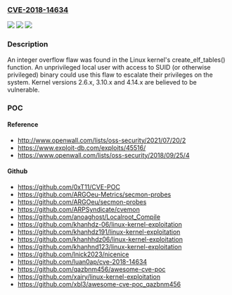 ### [CVE-2018-14634](https://cve.mitre.org/cgi-bin/cvename.cgi?name=CVE-2018-14634)
![](https://img.shields.io/static/v1?label=Product&message=kernel&color=blue)
![](https://img.shields.io/static/v1?label=Version&message=%3D%202.6.x%2C%203.10.x%2C%204.14.x%20&color=brighgreen)
![](https://img.shields.io/static/v1?label=Vulnerability&message=CWE-190&color=brighgreen)

### Description

An integer overflow flaw was found in the Linux kernel's create_elf_tables() function. An unprivileged local user with access to SUID (or otherwise privileged) binary could use this flaw to escalate their privileges on the system. Kernel versions 2.6.x, 3.10.x and 4.14.x are believed to be vulnerable.

### POC

#### Reference
- http://www.openwall.com/lists/oss-security/2021/07/20/2
- https://www.exploit-db.com/exploits/45516/
- https://www.openwall.com/lists/oss-security/2018/09/25/4

#### Github
- https://github.com/0xT11/CVE-POC
- https://github.com/ARGOeu-Metrics/secmon-probes
- https://github.com/ARGOeu/secmon-probes
- https://github.com/ARPSyndicate/cvemon
- https://github.com/anoaghost/Localroot_Compile
- https://github.com/khanhdz-06/linux-kernel-exploitation
- https://github.com/khanhdz191/linux-kernel-exploitation
- https://github.com/khanhhdz06/linux-kernel-exploitation
- https://github.com/khanhnd123/linux-kernel-exploitation
- https://github.com/lnick2023/nicenice
- https://github.com/luan0ap/cve-2018-14634
- https://github.com/qazbnm456/awesome-cve-poc
- https://github.com/xairy/linux-kernel-exploitation
- https://github.com/xbl3/awesome-cve-poc_qazbnm456

